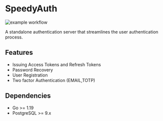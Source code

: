 
# SpeedyAuth
![example workflow](https://github.com/kwesidev/authserver/actions/workflows/go.yml/badge.svg)

A standalone authentication server that streamlines the user authentication process.

## Features
- Issuing Access Tokens and Refresh Tokens
- Password Recovery
- User Registration
- Two factor Authentication (EMAIL,TOTP)

## Dependencies
- Go >= 1.19 
- PostgreSQL >= 9.x 
